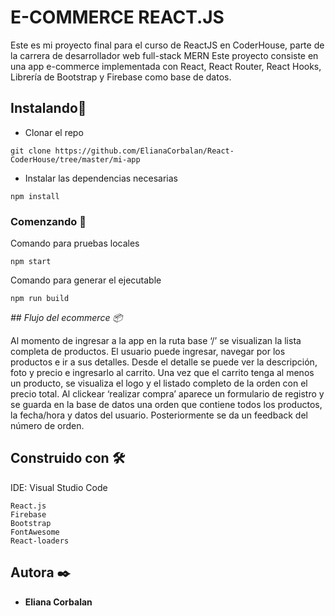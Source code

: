 # E-COMMERCE REACT.JS

Este es mi proyecto final para el curso de ReactJS en CoderHouse, parte de la carrera de desarrollador web full-stack MERN
Este proyecto consiste en una app e-commerce implementada con React, React Router, React Hooks, Librería de Bootstrap y Firebase como base de datos. 

## Instalando🔧

* Clonar el repo
```
git clone https://github.com/ElianaCorbalan/React-CoderHouse/tree/master/mi-app
```
* Instalar las dependencias necesarias
```
npm install
```

### Comenzando 🚀

Comando para pruebas locales 

```
npm start
```

Comando para generar el ejecutable

```
npm run build
```
_## Flujo del ecommerce 📦_

 Al momento de ingresar a la app en la ruta base ‘/’ se visualizan la lista completa de productos. El usuario puede ingresar, navegar por los productos e ir a sus detalles.
Desde el detalle se puede ver la descripción, foto y precio e ingresarlo al carrito. Una vez que el carrito tenga al menos un producto, se visualiza el logo y el listado completo de la orden con el precio total.
Al clickear ‘realizar compra’ aparece un formulario de registro y se guarda en la base de datos una orden que contiene todos los productos, la fecha/hora y datos del usuario. Posteriormente se da un feedback del número de orden.


## Construido con 🛠️

IDE: Visual Studio Code 
```
React.js
Firebase
Bootstrap
FontAwesome
React-loaders
```

## Autora ✒️
* **Eliana Corbalan** 
